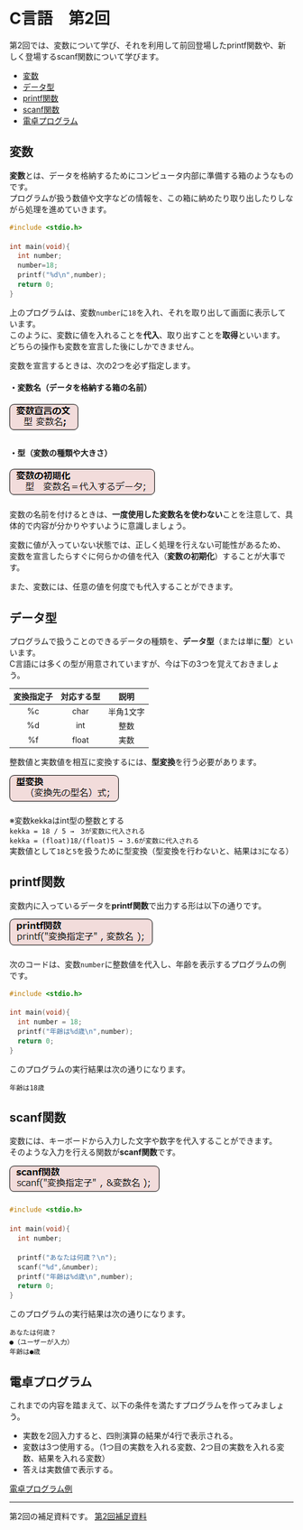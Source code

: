 # C言語　第2回　
第2回では、変数について学び、それを利用して前回登場したprintf関数や、新しく登場するscanf関数について学びます。
     
  - [変数](#変数)  
  - [データ型](#データ型)
  - [printf関数](#printf関数)
  - [scanf関数](#scanf関数)
  - [電卓プログラム](#電卓プログラム)
  
## 変数 
**変数**とは、データを格納するためにコンピュータ内部に準備する箱のようなものです。  
プログラムが扱う数値や文字などの情報を、この箱に納めたり取り出したりしながら処理を進めていきます。

``` C
#include <stdio.h>

int main(void){
  int number;
  number=18;
  printf("%d\n",number);
  return 0;
}
```

上のプログラムは、変数`number`に`18`を入れ、それを取り出して画面に表示しています。  
このように、変数に値を入れることを**代入**、取り出すことを**取得**といいます。  
どちらの操作も変数を宣言した後にしかできません。


変数を宣言するときは、次の2つを必ず指定します。　　
#### ・変数名（データを格納する箱の名前）
![](./img/pc_02_1.png)

#### ・型（変数の種類や大きさ）
![](./img/pc_02_2.png)

変数の名前を付けるときは、**一度使用した変数名を使わない**ことを注意して、具体的で内容が分かりやすいように意識しましょう。

変数に値が入っていない状態では、正しく処理を行えない可能性があるため、   
変数を宣言したらすぐに何らかの値を代入（**変数の初期化**）することが大事です。  

また、変数には、任意の値を何度でも代入することができます。

## データ型

プログラムで扱うことのできるデータの種類を、**データ型**（または単に**型**）といいます。  
C言語には多くの型が用意されていますが、今は下の3つを覚えておきましょう。  

|変換指定子|対応する型|説明|
|:---:| :---: | :---: |
|%c|char|半角1文字|
|%d|int|整数|
|%f|float|実数|

 整数値と実数値を相互に変換するには、**型変換**を行う必要があります。  
 
![](./img/pc_02_3.png)

※変数kekkaはint型の整数とする  
`kekka = 18 / 5 →　3が変数に代入される `  
`kekka = (float)18/(float)5 → 3.6が変数に代入される  `    
実数値として`18`と`5`を扱うために型変換（型変換を行わないと、結果は`3`になる）

## printf関数
変数内に入っているデータを**printf関数**で出力する形は以下の通りです。

![](./img/pc_02_4.png)

次のコードは、変数`number`に整数値を代入し、年齢を表示するプログラムの例です。

``` C
#include <stdio.h>

int main(void){
  int number = 18;
  printf("年齢は%d歳\n",number);
  return 0;
}
```

このプログラムの実行結果は次の通りになります。
```
年齢は18歳
```  

## scanf関数
  変数には、キーボードから入力した文字や数字を代入することができます。  
  そのような入力を行える関数が**scanf関数**です。  
  
![](./img/pc_02_5.png)

``` C
#include <stdio.h>

int main(void){
  int number;

  printf("あなたは何歳？\n");
  scanf("%d",&number);
  printf("年齢は%d歳\n",number);
  return 0;
}
```

このプログラムの実行結果は次の通りになります。
```
あなたは何歳？
●（ユーザーが入力）
年齢は●歳  
```

## 電卓プログラム
これまでの内容を踏まえて、以下の条件を満たすプログラムを作ってみましょう。  

- 実数を2回入力すると、四則演算の結果が4行で表示される。  
- 変数は3つ使用する。（1つ目の実数を入れる変数、2つ目の実数を入れる変数、結果を入れる変数）  
- 答えは実数値で表示する。  

[電卓プログラム例](pc_02_1_code.c)

-----------------------------------
  第2回の補足資料です。
  [第2回補足資料](pc_02+.md) 
